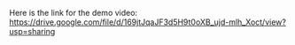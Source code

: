 Here is the link for the demo video:
https://drive.google.com/file/d/169jtJqaJF3d5H9t0oXB_ujd-mlh_Xoct/view?usp=sharing
